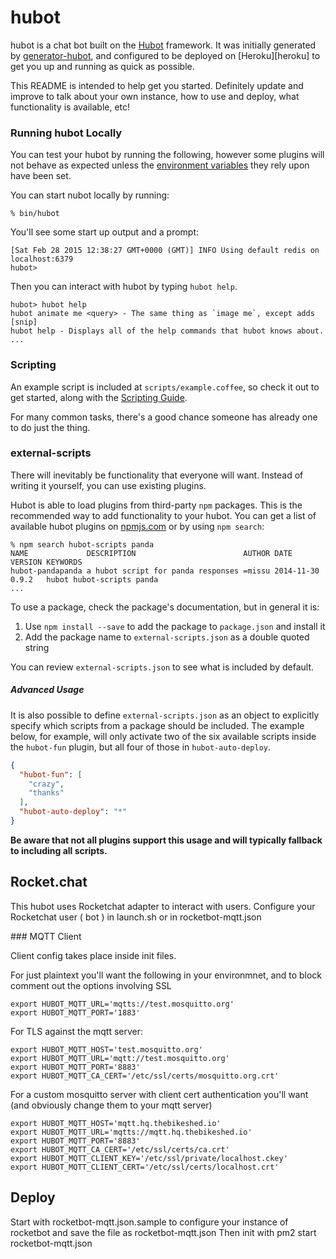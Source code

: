 # hubot

hubot is a chat bot built on the [Hubot][hubot] framework. It was
initially generated by [generator-hubot][generator-hubot], and configured to be
deployed on [Heroku][heroku] to get you up and running as quick as possible.

This README is intended to help get you started. Definitely update and improve
to talk about your own instance, how to use and deploy, what functionality is
available, etc!

[hubot]: http://hubot.github.com
[generator-hubot]: https://github.com/github/generator-hubot

### Running hubot Locally

You can test your hubot by running the following, however some plugins will not
behave as expected unless the [environment variables](#configuration) they rely
upon have been set.

You can start nubot locally by running:

    % bin/hubot

You'll see some start up output and a prompt:

    [Sat Feb 28 2015 12:38:27 GMT+0000 (GMT)] INFO Using default redis on localhost:6379
    hubot>

Then you can interact with hubot by typing `hubot help`.

    hubot> hubot help
    hubot animate me <query> - The same thing as `image me`, except adds [snip]
    hubot help - Displays all of the help commands that hubot knows about.
    ...

### Scripting

An example script is included at `scripts/example.coffee`, so check it out to
get started, along with the [Scripting Guide][scripting-docs].

For many common tasks, there's a good chance someone has already one to do just
the thing.

[scripting-docs]: https://github.com/github/hubot/blob/master/docs/scripting.md

### external-scripts

There will inevitably be functionality that everyone will want. Instead of
writing it yourself, you can use existing plugins.

Hubot is able to load plugins from third-party `npm` packages. This is the
recommended way to add functionality to your hubot. You can get a list of
available hubot plugins on [npmjs.com][npmjs] or by using `npm search`:

    % npm search hubot-scripts panda
    NAME             DESCRIPTION                        AUTHOR DATE       VERSION KEYWORDS
    hubot-pandapanda a hubot script for panda responses =missu 2014-11-30 0.9.2   hubot hubot-scripts panda
    ...


To use a package, check the package's documentation, but in general it is:

1. Use `npm install --save` to add the package to `package.json` and install it
2. Add the package name to `external-scripts.json` as a double quoted string

You can review `external-scripts.json` to see what is included by default.

##### Advanced Usage

It is also possible to define `external-scripts.json` as an object to
explicitly specify which scripts from a package should be included. The example
below, for example, will only activate two of the six available scripts inside
the `hubot-fun` plugin, but all four of those in `hubot-auto-deploy`.

```json
{
  "hubot-fun": [
    "crazy",
    "thanks"
  ],
  "hubot-auto-deploy": "*"
}
```

**Be aware that not all plugins support this usage and will typically fallback
to including all scripts.**

[npmjs]: https://www.npmjs.com

## Rocket.chat

This hubot uses Rocketchat adapter to interact with users.
Configure your Rocketchat user ( bot ) in launch.sh or in rocketbot-mqtt.json

### MQTT Client

Client config takes place inside init files. 

For just plaintext you'll want the following in your environmnet, and to block comment out the options involving SSL

	export HUBOT_MQTT_URL='mqtts://test.mosquitto.org'
	export HUBOT_MQTT_PORT='1883'

For TLS against the mqtt server:

	export HUBOT_MQTT_HOST='test.mosquitto.org'
	export HUBOT_MQTT_URL='mqtt://test.mosquitto.org'
	export HUBOT_MQTT_PORT='8883'
	export HUBOT_MQTT_CA_CERT='/etc/ssl/certs/mosquitto.org.crt'

For a custom mosquitto server with client cert authentication you'll want (and obviously change them to your mqtt server)

	export HUBOT_MQTT_HOST='mqtt.hq.thebikeshed.io'
	export HUBOT_MQTT_URL='mqtts://mqtt.hq.thebikeshed.io'
	export HUBOT_MQTT_PORT='8883'
	export HUBOT_MQTT_CA_CERT='/etc/ssl/certs/ca.crt'
	export HUBOT_MQTT_CLIENT_KEY='/etc/ssl/private/localhost.ckey'
	export HUBOT_MQTT_CLIENT_CERT='/etc/ssl/certs/localhost.crt'

## Deploy

Start with rocketbot-mqtt.json.sample to configure your instance of rocketbot and save the file as rocketbot-mqtt.json
Then init with pm2 start rocketbot-mqtt.json
